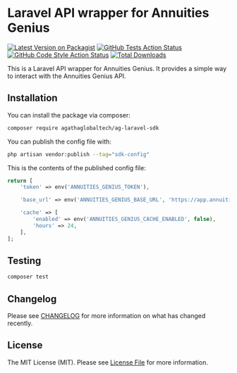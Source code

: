 # Laravel API wrapper for Annuities Genius

[![Latest Version on Packagist](https://img.shields.io/packagist/v/agathaglobaltech/ag-laravel-sdk.svg?style=flat-square)](https://packagist.org/packages/agathaglobaltech/ag-laravel-sdk)
[![GitHub Tests Action Status](https://img.shields.io/github/actions/workflow/status/agathaglobaltech/ag-laravel-sdk/run-tests.yml?branch=main&label=tests&style=flat-square)](https://github.com/agathaglobaltech/ag-laravel-sdk/actions?query=workflow%3Arun-tests+branch%3Amain)
[![GitHub Code Style Action Status](https://img.shields.io/github/actions/workflow/status/agathaglobaltech/ag-laravel-sdk/fix-php-code-style-issues.yml?branch=main&label=code%20style&style=flat-square)](https://github.com/agathaglobaltech/ag-laravel-sdk/actions?query=workflow%3A"Fix+PHP+code+style+issues"+branch%3Amain)
[![Total Downloads](https://img.shields.io/packagist/dt/agathaglobaltech/ag-laravel-sdk.svg?style=flat-square)](https://packagist.org/packages/agathaglobaltech/ag-laravel-sdk)

This is a Laravel API wrapper for Annuities Genius. It provides a simple way to interact with the Annuities Genius API.

## Installation

You can install the package via composer:

```bash
composer require agathaglobaltech/ag-laravel-sdk
```

You can publish the config file with:

```bash
php artisan vendor:publish --tag="sdk-config"
```

This is the contents of the published config file:

```php
return [
    'token' => env('ANNUITIES_GENIUS_TOKEN'),

    'base_url' => env('ANNUITIES_GENIUS_BASE_URL', 'https://app.annuitiesgenius.com/api'),

    'cache' => [
        'enabled' => env('ANNUITIES_GENIUS_CACHE_ENABLED', false),
        'hours' => 24,
    ],
];
```

## Testing

```bash
composer test
```

## Changelog

Please see [CHANGELOG](CHANGELOG.md) for more information on what has changed recently.

## License

The MIT License (MIT). Please see [License File](LICENSE.md) for more information.
